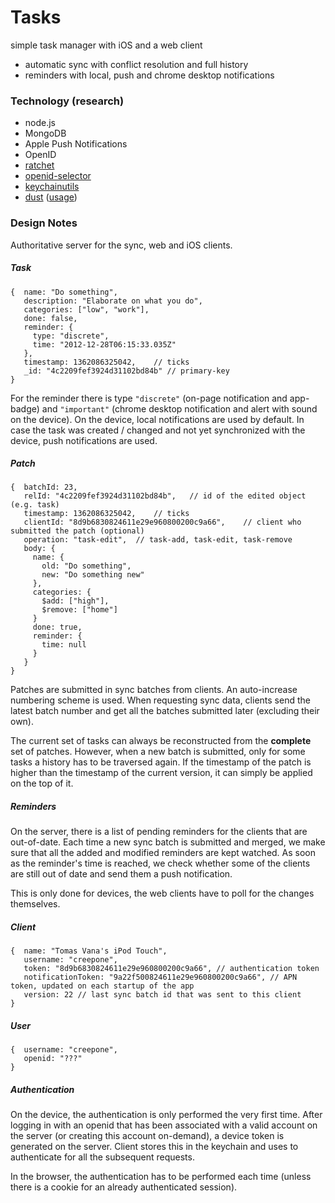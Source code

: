 # Tasks

simple task manager with iOS and a web client

* automatic sync with conflict resolution and full history
* reminders with local, push and chrome desktop notifications
 
### Technology (research)

* node.js
* MongoDB
* Apple Push Notifications
* OpenID
* [ratchet](http://maker.github.com/ratchet/)
* [openid-selector](http://code.google.com/p/openid-selector/)
* [keychainutils](http://gorgando.com/blog/tag/sfhfkeychainutils)
* [dust](http://akdubya.github.com/dustjs/) ([usage](http://spalatnik.com/blog/?p=54))

### Design Notes

Authoritative server for the sync, web and iOS clients.

##### Task

    {  name: "Do something",
	   description: "Elaborate on what you do",
	   categories: ["low", "work"],
	   done: false,
	   reminder: { 
		 type: "discrete",
         time: "2012-12-28T06:15:33.035Z"
       },
	   timestamp: 1362086325042,	// ticks
	   _id: "4c2209fef3924d31102bd84b" // primary-key
    }

For the reminder there is type `"discrete"` (on-page notification and app-badge) and `"important"` (chrome desktop notification and alert with sound on the device). On the device, local notifications are used by default. In case the task was created / changed and not yet synchronized with the device, push notifications are used.

##### Patch

	{  batchId: 23,
       relId: "4c2209fef3924d31102bd84b",	// id of the edited object (e.g. task)
	   timestamp: 1362086325042,	// ticks
	   clientId: "8d9b6830824611e29e960800200c9a66",	// client who submitted the patch (optional)
	   operation: "task-edit",	// task-add, task-edit, task-remove
	   body: { 
	     name: {
	       old: "Do something",
           new: "Do something new" 
	     },
         categories: {
		   $add: ["high"],
           $remove: ["home"]
         }
         done: true,
         reminder: {
		   time: null
         }
       }
	}

Patches are submitted in sync batches from clients. An auto-increase numbering scheme is used. When requesting sync data, clients send the latest batch number and get all the batches submitted later (excluding their own).

The current set of tasks can always be reconstructed from the **complete** set of patches. However, when a new batch is submitted, only for some tasks a history has to be traversed again. If the timestamp of the patch is higher than the timestamp of the current version, it can simply be applied on the top of it.

##### Reminders

On the server, there is a list of pending reminders for the clients that are out-of-date. Each time a new sync batch is submitted and merged, we make sure that all the added and modified reminders are kept watched. As soon as the reminder's time is reached, we check whether some of the clients are still out of date and send them a push notification.

This is only done for devices, the web clients have to poll for the changes themselves.

##### Client

    {  name: "Tomas Vana's iPod Touch",
       username: "creepone",
       token: "8d9b6830824611e29e960800200c9a66", // authentication token
       notificationToken: "9a22f500824611e29e960800200c9a66", // APN token, updated on each startup of the app
       version: 22 // last sync batch id that was sent to this client
    }

##### User

    {  username: "creepone",
       openid: "???"
    }
    
##### Authentication

On the device, the authentication is only performed the very first time. After logging in with an openid that has been
associated with a valid account on the server (or creating this account on-demand), a device token is generated on the
server. Client stores this in the keychain and uses to authenticate for all the subsequent requests.

In the browser, the authentication has to be performed each time (unless there is a cookie for an already authenticated session).
